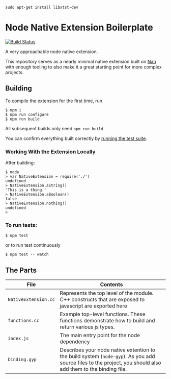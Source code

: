 ```
sudo apt-get install libxtst-dev
```

# Node Native Extension Boilerplate

[![Build Status](https://travis-ci.org/fcanas/node-native-boilerplate.svg)](https://travis-ci.org/fcanas/node-native-boilerplate)

A very approachable node native extension.

This repository serves as a nearly minimal native extension built on [Nan](https://github.com/nodejs/nan) with enough tooling to also make it a great starting point for more complex projects.

## Building

To compile the extension for the first time, run 

```
$ npm i
$ npm run configure
$ npm run build
```

All subsequent builds only need `npm run build`

You can confirm everything built correctly by [running the test suite](#to-run-tests).

### Working With the Extension Locally

After building:

```node
$ node
> var NativeExtension = require('./')
undefined
> NativeExtension.aString()
'This is a thing.'
> NativeExtension.aBoolean()
false
> NativeExtension.nothing()
undefined
> 
```

### To run tests:

```
$ npm test
```

or to run test continuously 

```
$ npm test -- watch
```

## The Parts

File | Contents
-------------|----------------
`NativeExtension.cc` | Represents the top level of the module. C++ constructs that are exposed to javascript are exported here
`functions.cc` | Example top-level functions. These functions demonstrate how to build and return various js types.
`index.js` | The main entry point for the node dependency
`binding.gyp` | Describes your node native extention to the build system (`node-gyp`). As you add source files to the project, you should also add them to the binding file.
